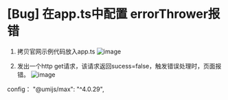 # [Bug] 在app.ts中配置 errorThrower报错

1. 拷贝官网示例代码放入app.ts
   ![image](https://user-images.githubusercontent.com/50285812/219335095-1eaeeefd-95b5-4234-a4c2-413402179d3a.png)

2. 发出一个http get请求，该请求返回sucess=false，触发错误处理时，页面报错。
   ![image](https://user-images.githubusercontent.com/50285812/219334898-e69ad764-f003-41c3-9558-6902c52ce651.png)

config：
"@umijs/max": "^4.0.29",
